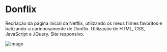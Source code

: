 # Donflix
Recriação da página inicial da Netflix, utilizando os meus filmes favoritos e batizando-a carinhosamente de Donflix. Utilização de HTML, CSS, JavaScript e JQuery. Site responsivo.


![image](https://user-images.githubusercontent.com/90053879/146601649-6d8e0d98-9442-45a0-9e19-d59f85a905c7.png)
